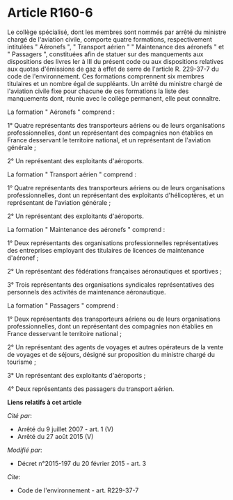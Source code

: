 # Article R160-6

Le collège spécialisé, dont les membres sont nommés par arrêté du ministre chargé de l'aviation civile, comporte quatre
formations, respectivement intitulées " Aéronefs ", " Transport aérien " " Maintenance des aéronefs " et " Passagers ",
constituées afin de statuer sur des manquements aux dispositions des livres Ier à III du présent code ou aux dispositions
relatives aux quotas d'émissions de gaz à effet de serre de l'article R. 229-37-7 du code de l'environnement. Ces formations
comprennent six membres titulaires et un nombre égal de suppléants. Un arrêté du ministre chargé de l'aviation civile fixe
pour chacune de ces formations la liste des manquements dont, réunie avec le collège permanent, elle peut connaître. 

La formation " Aéronefs " comprend : 

1° Quatre représentants des transporteurs aériens ou de leurs organisations professionnelles, dont un représentant des
compagnies non établies en France desservant le territoire national, et un représentant de l'aviation générale ; 

2° Un représentant des exploitants d'aéroports. 

La formation " Transport aérien " comprend : 

1° Quatre représentants des transporteurs aériens ou de leurs organisations professionnelles, dont un représentant des
exploitants d'hélicoptères, et un représentant de l'aviation générale ; 

2° Un représentant des exploitants d'aéroports. 

La formation " Maintenance des aéronefs " comprend : 

1° Deux représentants des organisations professionnelles représentatives des entreprises employant des titulaires de licences
de maintenance d'aéronef ; 

2° Un représentant des fédérations françaises aéronautiques et sportives ; 

3° Trois représentants des organisations syndicales représentatives des personnels des activités de maintenance
aéronautique. 

La formation " Passagers " comprend : 

1° Deux représentants des transporteurs aériens ou de leurs organisations professionnelles, dont un représentant des
compagnies non établies en France desservant le territoire national ; 

2° Un représentant des agents de voyages et autres opérateurs de la vente de voyages et de séjours, désigné sur proposition
du ministre chargé du tourisme ; 

3° Un représentant des exploitants d'aéroports ; 

4° Deux représentants des passagers du transport aérien.

**Liens relatifs à cet article**

_Cité par_:

  - Arrêté du 9 juillet 2007 - art. 1 (V)
  - Arrêté du 27 août 2015 (V)

_Modifié par_:

  - Décret n°2015-197 du 20 février 2015 - art. 3

_Cite_:

  - Code de l'environnement - art. R229-37-7
